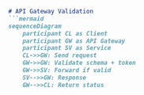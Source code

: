 ```markdown
# API Gateway Validation
```mermaid
sequenceDiagram
    participant CL as Client
    participant GW as API Gateway
    participant SV as Service
    CL->>GW: Send request
    GW->>GW: Validate schema + token
    GW->>SV: Forward if valid
    SV-->>GW: Response
    GW-->>CL: Return status
